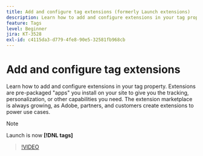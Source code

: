 ```yaml
---
title: Add and configure tag extensions (formerly Launch extensions)
description: Learn how to add and configure extensions in your tag property.
feature: Tags
level: Beginner
jira: KT-3528
exl-id: c4115da3-d779-4fe8-90e5-32581fb968cb
---
```

# Add and configure tag extensions

Learn how to add and configure extensions in your tag property. Extensions are pre-packaged "apps" you install on your site to give you the tracking, personalization, or other capabilities you need. The extension marketplace is always growing, as Adobe, partners, and customers create extensions to power use cases.

>[!NOTE]
>
> Launch is now **[!DNL tags]**

>[!VIDEO](https://video.tv.adobe.com/v/28732/?quality=12&learn=on)
